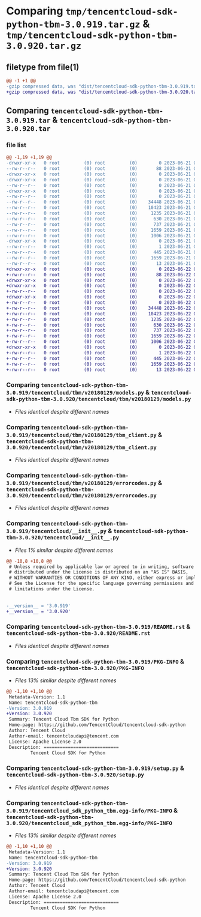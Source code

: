 # Comparing `tmp/tencentcloud-sdk-python-tbm-3.0.919.tar.gz` & `tmp/tencentcloud-sdk-python-tbm-3.0.920.tar.gz`

## filetype from file(1)

```diff
@@ -1 +1 @@
-gzip compressed data, was "dist/tencentcloud-sdk-python-tbm-3.0.919.tar", last modified: Wed Jun 21 00:36:33 2023, max compression
+gzip compressed data, was "dist/tencentcloud-sdk-python-tbm-3.0.920.tar", last modified: Thu Jun 22 00:35:23 2023, max compression
```

## Comparing `tencentcloud-sdk-python-tbm-3.0.919.tar` & `tencentcloud-sdk-python-tbm-3.0.920.tar`

### file list

```diff
@@ -1,19 +1,19 @@
-drwxr-xr-x   0 root         (0) root         (0)        0 2023-06-21 00:36:33.000000 tencentcloud-sdk-python-tbm-3.0.919/
--rw-r--r--   0 root         (0) root         (0)       88 2023-06-21 00:36:33.000000 tencentcloud-sdk-python-tbm-3.0.919/setup.cfg
-drwxr-xr-x   0 root         (0) root         (0)        0 2023-06-21 00:36:33.000000 tencentcloud-sdk-python-tbm-3.0.919/tencentcloud/
-drwxr-xr-x   0 root         (0) root         (0)        0 2023-06-21 00:36:33.000000 tencentcloud-sdk-python-tbm-3.0.919/tencentcloud/tbm/
--rw-r--r--   0 root         (0) root         (0)        0 2023-06-21 00:36:33.000000 tencentcloud-sdk-python-tbm-3.0.919/tencentcloud/tbm/__init__.py
-drwxr-xr-x   0 root         (0) root         (0)        0 2023-06-21 00:36:33.000000 tencentcloud-sdk-python-tbm-3.0.919/tencentcloud/tbm/v20180129/
--rw-r--r--   0 root         (0) root         (0)        0 2023-06-21 00:36:33.000000 tencentcloud-sdk-python-tbm-3.0.919/tencentcloud/tbm/v20180129/__init__.py
--rw-r--r--   0 root         (0) root         (0)    34448 2023-06-21 00:36:33.000000 tencentcloud-sdk-python-tbm-3.0.919/tencentcloud/tbm/v20180129/models.py
--rw-r--r--   0 root         (0) root         (0)    10423 2023-06-21 00:36:33.000000 tencentcloud-sdk-python-tbm-3.0.919/tencentcloud/tbm/v20180129/tbm_client.py
--rw-r--r--   0 root         (0) root         (0)     1235 2023-06-21 00:36:33.000000 tencentcloud-sdk-python-tbm-3.0.919/tencentcloud/tbm/v20180129/errorcodes.py
--rw-r--r--   0 root         (0) root         (0)      630 2023-06-21 00:36:33.000000 tencentcloud-sdk-python-tbm-3.0.919/tencentcloud/__init__.py
--rw-r--r--   0 root         (0) root         (0)      737 2023-06-21 00:36:33.000000 tencentcloud-sdk-python-tbm-3.0.919/README.rst
--rw-r--r--   0 root         (0) root         (0)     1659 2023-06-21 00:36:33.000000 tencentcloud-sdk-python-tbm-3.0.919/PKG-INFO
--rw-r--r--   0 root         (0) root         (0)     1006 2023-06-21 00:36:33.000000 tencentcloud-sdk-python-tbm-3.0.919/setup.py
-drwxr-xr-x   0 root         (0) root         (0)        0 2023-06-21 00:36:33.000000 tencentcloud-sdk-python-tbm-3.0.919/tencentcloud_sdk_python_tbm.egg-info/
--rw-r--r--   0 root         (0) root         (0)        1 2023-06-21 00:36:33.000000 tencentcloud-sdk-python-tbm-3.0.919/tencentcloud_sdk_python_tbm.egg-info/dependency_links.txt
--rw-r--r--   0 root         (0) root         (0)      445 2023-06-21 00:36:33.000000 tencentcloud-sdk-python-tbm-3.0.919/tencentcloud_sdk_python_tbm.egg-info/SOURCES.txt
--rw-r--r--   0 root         (0) root         (0)     1659 2023-06-21 00:36:33.000000 tencentcloud-sdk-python-tbm-3.0.919/tencentcloud_sdk_python_tbm.egg-info/PKG-INFO
--rw-r--r--   0 root         (0) root         (0)       13 2023-06-21 00:36:33.000000 tencentcloud-sdk-python-tbm-3.0.919/tencentcloud_sdk_python_tbm.egg-info/top_level.txt
+drwxr-xr-x   0 root         (0) root         (0)        0 2023-06-22 00:35:23.000000 tencentcloud-sdk-python-tbm-3.0.920/
+-rw-r--r--   0 root         (0) root         (0)       88 2023-06-22 00:35:23.000000 tencentcloud-sdk-python-tbm-3.0.920/setup.cfg
+drwxr-xr-x   0 root         (0) root         (0)        0 2023-06-22 00:35:23.000000 tencentcloud-sdk-python-tbm-3.0.920/tencentcloud/
+drwxr-xr-x   0 root         (0) root         (0)        0 2023-06-22 00:35:23.000000 tencentcloud-sdk-python-tbm-3.0.920/tencentcloud/tbm/
+-rw-r--r--   0 root         (0) root         (0)        0 2023-06-22 00:35:23.000000 tencentcloud-sdk-python-tbm-3.0.920/tencentcloud/tbm/__init__.py
+drwxr-xr-x   0 root         (0) root         (0)        0 2023-06-22 00:35:23.000000 tencentcloud-sdk-python-tbm-3.0.920/tencentcloud/tbm/v20180129/
+-rw-r--r--   0 root         (0) root         (0)        0 2023-06-22 00:35:23.000000 tencentcloud-sdk-python-tbm-3.0.920/tencentcloud/tbm/v20180129/__init__.py
+-rw-r--r--   0 root         (0) root         (0)    34448 2023-06-22 00:35:23.000000 tencentcloud-sdk-python-tbm-3.0.920/tencentcloud/tbm/v20180129/models.py
+-rw-r--r--   0 root         (0) root         (0)    10423 2023-06-22 00:35:23.000000 tencentcloud-sdk-python-tbm-3.0.920/tencentcloud/tbm/v20180129/tbm_client.py
+-rw-r--r--   0 root         (0) root         (0)     1235 2023-06-22 00:35:23.000000 tencentcloud-sdk-python-tbm-3.0.920/tencentcloud/tbm/v20180129/errorcodes.py
+-rw-r--r--   0 root         (0) root         (0)      630 2023-06-22 00:35:23.000000 tencentcloud-sdk-python-tbm-3.0.920/tencentcloud/__init__.py
+-rw-r--r--   0 root         (0) root         (0)      737 2023-06-22 00:35:23.000000 tencentcloud-sdk-python-tbm-3.0.920/README.rst
+-rw-r--r--   0 root         (0) root         (0)     1659 2023-06-22 00:35:23.000000 tencentcloud-sdk-python-tbm-3.0.920/PKG-INFO
+-rw-r--r--   0 root         (0) root         (0)     1006 2023-06-22 00:35:23.000000 tencentcloud-sdk-python-tbm-3.0.920/setup.py
+drwxr-xr-x   0 root         (0) root         (0)        0 2023-06-22 00:35:23.000000 tencentcloud-sdk-python-tbm-3.0.920/tencentcloud_sdk_python_tbm.egg-info/
+-rw-r--r--   0 root         (0) root         (0)        1 2023-06-22 00:35:23.000000 tencentcloud-sdk-python-tbm-3.0.920/tencentcloud_sdk_python_tbm.egg-info/dependency_links.txt
+-rw-r--r--   0 root         (0) root         (0)      445 2023-06-22 00:35:23.000000 tencentcloud-sdk-python-tbm-3.0.920/tencentcloud_sdk_python_tbm.egg-info/SOURCES.txt
+-rw-r--r--   0 root         (0) root         (0)     1659 2023-06-22 00:35:23.000000 tencentcloud-sdk-python-tbm-3.0.920/tencentcloud_sdk_python_tbm.egg-info/PKG-INFO
+-rw-r--r--   0 root         (0) root         (0)       13 2023-06-22 00:35:23.000000 tencentcloud-sdk-python-tbm-3.0.920/tencentcloud_sdk_python_tbm.egg-info/top_level.txt
```

### Comparing `tencentcloud-sdk-python-tbm-3.0.919/tencentcloud/tbm/v20180129/models.py` & `tencentcloud-sdk-python-tbm-3.0.920/tencentcloud/tbm/v20180129/models.py`

 * *Files identical despite different names*

### Comparing `tencentcloud-sdk-python-tbm-3.0.919/tencentcloud/tbm/v20180129/tbm_client.py` & `tencentcloud-sdk-python-tbm-3.0.920/tencentcloud/tbm/v20180129/tbm_client.py`

 * *Files identical despite different names*

### Comparing `tencentcloud-sdk-python-tbm-3.0.919/tencentcloud/tbm/v20180129/errorcodes.py` & `tencentcloud-sdk-python-tbm-3.0.920/tencentcloud/tbm/v20180129/errorcodes.py`

 * *Files identical despite different names*

### Comparing `tencentcloud-sdk-python-tbm-3.0.919/tencentcloud/__init__.py` & `tencentcloud-sdk-python-tbm-3.0.920/tencentcloud/__init__.py`

 * *Files 1% similar despite different names*

```diff
@@ -10,8 +10,8 @@
 # Unless required by applicable law or agreed to in writing, software
 # distributed under the License is distributed on an "AS IS" BASIS,
 # WITHOUT WARRANTIES OR CONDITIONS OF ANY KIND, either express or implied.
 # See the License for the specific language governing permissions and
 # limitations under the License.
 
 
-__version__ = '3.0.919'
+__version__ = '3.0.920'
```

### Comparing `tencentcloud-sdk-python-tbm-3.0.919/README.rst` & `tencentcloud-sdk-python-tbm-3.0.920/README.rst`

 * *Files identical despite different names*

### Comparing `tencentcloud-sdk-python-tbm-3.0.919/PKG-INFO` & `tencentcloud-sdk-python-tbm-3.0.920/PKG-INFO`

 * *Files 13% similar despite different names*

```diff
@@ -1,10 +1,10 @@
 Metadata-Version: 1.1
 Name: tencentcloud-sdk-python-tbm
-Version: 3.0.919
+Version: 3.0.920
 Summary: Tencent Cloud Tbm SDK for Python
 Home-page: https://github.com/TencentCloud/tencentcloud-sdk-python
 Author: Tencent Cloud
 Author-email: tencentcloudapi@tencent.com
 License: Apache License 2.0
 Description: ============================
         Tencent Cloud SDK for Python
```

### Comparing `tencentcloud-sdk-python-tbm-3.0.919/setup.py` & `tencentcloud-sdk-python-tbm-3.0.920/setup.py`

 * *Files identical despite different names*

### Comparing `tencentcloud-sdk-python-tbm-3.0.919/tencentcloud_sdk_python_tbm.egg-info/PKG-INFO` & `tencentcloud-sdk-python-tbm-3.0.920/tencentcloud_sdk_python_tbm.egg-info/PKG-INFO`

 * *Files 13% similar despite different names*

```diff
@@ -1,10 +1,10 @@
 Metadata-Version: 1.1
 Name: tencentcloud-sdk-python-tbm
-Version: 3.0.919
+Version: 3.0.920
 Summary: Tencent Cloud Tbm SDK for Python
 Home-page: https://github.com/TencentCloud/tencentcloud-sdk-python
 Author: Tencent Cloud
 Author-email: tencentcloudapi@tencent.com
 License: Apache License 2.0
 Description: ============================
         Tencent Cloud SDK for Python
```

